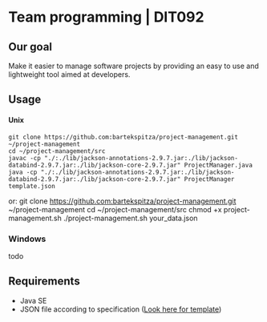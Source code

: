 # Team programming | DIT092

##  Our goal
Make it easier to manage software projects by providing an easy to use and lightweight tool aimed at developers.

## Usage
#### Unix
    git clone https://github.com:bartekspitza/project-management.git ~/project-management
    cd ~/project-management/src
    javac -cp "./:./lib/jackson-annotations-2.9.7.jar:./lib/jackson-databind-2.9.7.jar:./lib/jackson-core-2.9.7.jar" ProjectManager.java
    java -cp "./:./lib/jackson-annotations-2.9.7.jar:./lib/jackson-databind-2.9.7.jar:./lib/jackson-core-2.9.7.jar" ProjectManager template.json 
or:
    git clone https://github.com:bartekspitza/project-management.git ~/project-management
    cd ~/project-management/src
    chmod +x project-management.sh
    ./project-management.sh your_data.json
    
### Windows
todo
    

## Requirements
* Java SE
* JSON file according to specification ([Look here for template](https://github.com/bartekspitza/project-management/blob/master/template.json))
